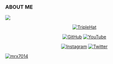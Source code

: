 ### ABOUT ME
![](https://komarev.com/ghpvc/?username=TripleHat)
<p align="center"><a href="https://github.com/TripleHat"><img title="TripleHat" src="https://github-readme-stats.vercel.app/api?username=TripleHat&show_icons=true&include_all_commits=true&theme=chartreuse-dark&cache_seconds=3200"></a>
</p>

<p align="center">
<a href="https://github.com/TripleHat"><img title="GitHub" src="https://img.shields.io/badge/GitHub-TripleHat-black?style=for-the-badge&logo=github"></a>
<a href="https://youtube.com/c/TripleHat"><img title="YouTube" src="https://img.shields.io/badge/YouTube-TripleHat-red?style=for-the-badge&logo=Youtube"></a>
</p>

<p align="center"><a href="https://instagram.com/the3hat"><img title="Instagram" src="https://img.shields.io/badge/INSTAGRAM-lightpink?style=for-the-badge&logo=instagram"></a> <a href="https://twitter.com/Triple_Hat"><img title="Twitter" src="https://img.shields.io/badge/Twitter-blue?style=for-the-badge&logo=twitter"></a>
</p>

[<img src="https://github-profile-trophy.vercel.app/?username=mrx7014&theme=darkhub&no-bg=true&row=1" alt="mrx7014" />](#)
